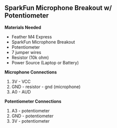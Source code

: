 ## SparkFun Microphone Breakout w/ Potentiometer

**Materials Needed**
* Feather M4 Express
* SparkFun Microphone Breakout
* Potentiometer
* 7 jumper wires
* Resistor (10k ohm)
* Power Source (Laptop or Battery)

**Microphone Connections**
1. 3V - VCC
2. GND - resistor - gnd (microphone)
3. A0 - AUD

**Potentiometer Connections**
1. A3 - potentiometer
2. GND - potentiometer
3. 3V - potentiometer
